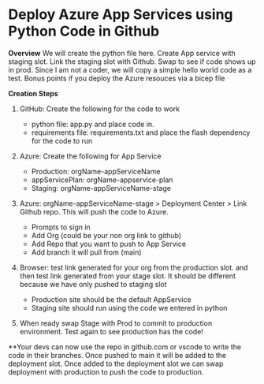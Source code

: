 # Deploy Azure App Services using Python Code in Github

**Overview**
We will create the python file here. Create App service with staging slot. Link the staging slot with Github. Swap to see if code shows up in prod. Since I am not a coder, we will copy a simple hello world code as a test. Bonus points if you deploy the Azure resouces via a bicep file

**Creation Steps**

1. GitHub: Create the following for the code to work
   - python file: app.py and place code in.
   - requirements file: requirements.txt and place the flash dependency for the code to run
    
2. Azure: Create the following for App Service
   - Production: orgName-appServiceName 
   - appServicePlan: orgName-appservice-plan
   - Staging: orgName-appServiceName-stage

3. Azure: orgName-appServiceName-stage > Deployment Center > Link Github repo. This will push the code to Azure.
   - Prompts to sign in
   - Add Org (could be your non org link to github)
   - Add Repo that you want to push to App Service
   - Add branch it will pull from (main)

4. Browser: test link generated for your org from the production slot. and then test link generated from your stage slot. It should be different because we have only pushed to staging slot 
   - Production site should be the default AppService
   - Staging site should run using the code we entered in python

5. When ready swap Stage with Prod to commit to production environment. Test again to see production has the code!

**Your devs can now use the repo in github.com or vscode to write the code in their branches. Once pushed to main it will be added to the deployment slot. Once added to the deployment slot we can swap deployment with production to push the code to production.

